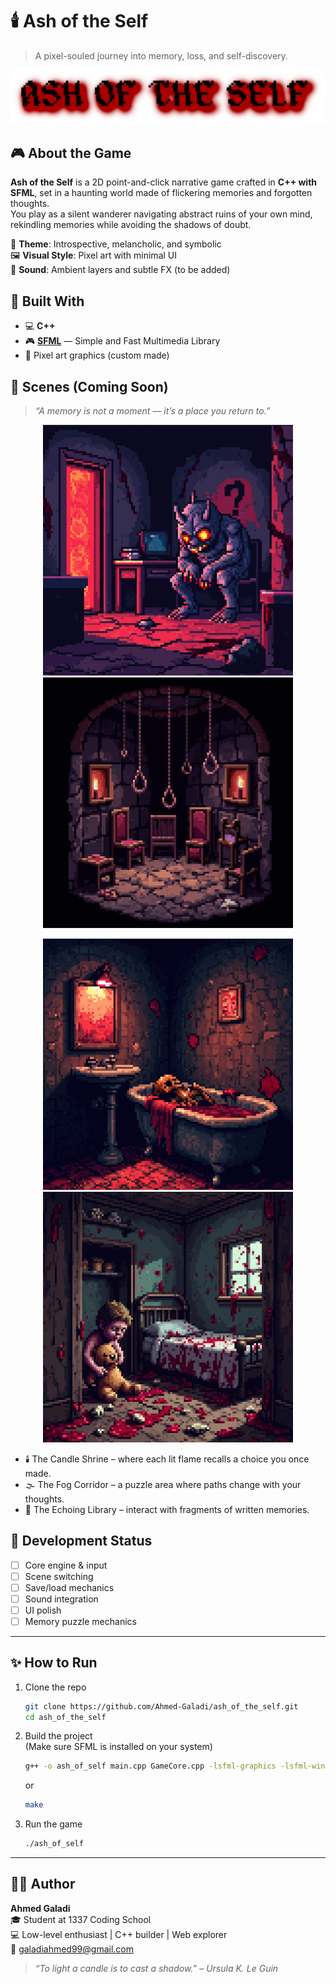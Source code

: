 # 🕯️ Ash of the Self

> A pixel-souled journey into memory, loss, and self-discovery.

![Ash of the Self Banner](./assets/ash_banner.png)

## 🎮 About the Game

**Ash of the Self** is a 2D point-and-click narrative game crafted in **C++ with SFML**, set in a haunting world made of flickering memories and forgotten thoughts.  
You play as a silent wanderer navigating abstract ruins of your own mind, rekindling memories while avoiding the shadows of doubt.

🧠 **Theme**: Introspective, melancholic, and symbolic  
🖼️ **Visual Style**: Pixel art with minimal UI  
🎵 **Sound**: Ambient layers and subtle FX (to be added)

## 🔧 Built With

- 💻 **C++**
- 🎮 **[SFML](https://www.sfml-dev.org/)** — Simple and Fast Multimedia Library
- 🎨 Pixel art graphics (custom made)

## 📸 Scenes (Coming Soon)

> _“A memory is not a moment — it’s a place you return to.”_

<p align="center">
  <img src="assets/game_intro.png" alt="Intro Scene" width="400"/>
  <img src="assets/room.png" alt="Shrine Puzzle" width="400"/>
</p>

<p align="center">
  <img src="assets/bathroom.png" alt="Memory Room" width="400"/>
  <img src="assets/creepy.png" alt="Ending" width="400"/>
</p>

- 🕯️ The Candle Shrine – where each lit flame recalls a choice you once made.  
- 🌫️ The Fog Corridor – a puzzle area where paths change with your thoughts.  
- 📜 The Echoing Library – interact with fragments of written memories.  

## 🚧 Development Status

- [ ] Core engine & input
- [ ] Scene switching
- [ ] Save/load mechanics
- [ ] Sound integration
- [ ] UI polish
- [ ] Memory puzzle mechanics

---

## ✨ How to Run

1. Clone the repo  
   ```bash
   git clone https://github.com/Ahmed-Galadi/ash_of_the_self.git
   cd ash_of_the_self
   ```

2. Build the project  
   (Make sure SFML is installed on your system)  
   ```bash
   g++ -o ash_of_self main.cpp GameCore.cpp -lsfml-graphics -lsfml-window -lsfml-system
   ```
   or
   
   ```bash
   make
   ```

4. Run the game  
   ```bash
   ./ash_of_self
   ```

---

## 🙋‍♂️ Author

**Ahmed Galadi**  
🎓 Student at 1337 Coding School  
💻 Low-level enthusiast | C++ builder | Web explorer  
📧 [galadiahmed99@gmail.com](mailto:galadiahmed99@gmail.com)

> _“To light a candle is to cast a shadow.” – Ursula K. Le Guin_
